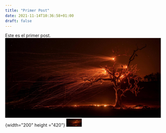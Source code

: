 ```yaml
---
title: "Primer Post"
date: 2021-11-14T10:36:58+01:00
draft: false
---
```


Este es el primer post.
![Imagen1](/resources/_gen/images/imagen1.jpg){width="200" height ="420"}
<img src=/resources/_gen/images/imagen1.jpg alt="50" width="50">